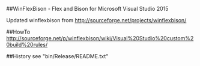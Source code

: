 ##WinFlexBison - Flex and Bison for Microsoft Visual Studio 2015

Updated winflexbison from http://sourceforge.net/projects/winflexbison/

##HowTo
http://sourceforge.net/p/winflexbison/wiki/Visual%20Studio%20custom%20build%20rules/

##History
see "bin/Release/README.txt"
